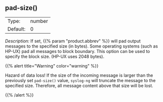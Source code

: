 ---
---
<!-- DISCLAIMER: This file is based on the syslog-ng Open Source Edition documentation https://github.com/balabit/syslog-ng-ose-guides/commit/2f4a52ee61d1ea9ad27cb4f3168b95408fddfdf2 and is used under the terms of The syslog-ng Open Source Edition Documentation License. The file has been modified by Axoflow. -->

## pad-size()

|          |        |
| -------- | ------ |
| Type:    | number |
| Default: | 0      |

*Description:* If set, {{% param "product.abbrev" %}} will pad output messages to the specified size (in bytes). Some operating systems (such as HP-UX) pad all messages to block boundary. This option can be used to specify the block size. (HP-UX uses 2048 bytes).

{{% alert title="Warning" color="warning" %}}

Hazard of data loss! If the size of the incoming message is larger than the previously set `pad-size()` value, `syslog-ng` will truncate the message to the specified size. Therefore, all message content above that size will be lost.

{{% /alert %}}


